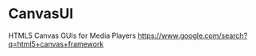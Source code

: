 # CanvasUI
HTML5 Canvas GUIs for Media Players https://www.google.com/search?q=html5+canvas+framework
